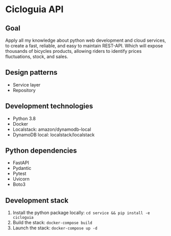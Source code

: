 # Cicloguia API

## Goal

Apply all my knowledge about python web development and cloud services, to create a fast, reliable, and easy to maintain
REST-API. Which will expose thousands of bicycles products, allowing riders to identify prices fluctuations, stock, and
sales.

## Design patterns

* Service layer
* Repository

## Development technologies

* Python 3.8
* Docker
* Localstack: amazon/dynamodb-local
* DynamoDB local: localstack/localstack

## Python dependencies

* FastAPI
* Pydantic
* Pytest
* Uvicorn
* Boto3

## Development stack

1. Install the python package locally: `cd service && pip install -e cicloguia`
2. Build the stack: `docker-compose build`
3. Launch the stack: `docker-compose up -d`